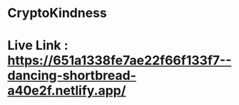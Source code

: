 # CryptoKindness


# Live Link : https://651a1338fe7ae22f66f133f7--dancing-shortbread-a40e2f.netlify.app/
